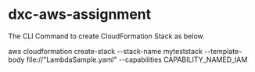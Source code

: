 # dxc-aws-assignment

The CLI Command to create CloudFormation Stack as below.

aws cloudformation create-stack --stack-name myteststack --template-body file://"LambdaSample.yaml" --capabilities CAPABILITY_NAMED_IAM
